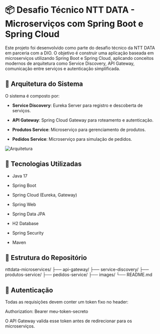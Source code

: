 # 📦 Desafio Técnico NTT DATA - Microserviços com Spring Boot e Spring Cloud

Este projeto foi desenvolvido como parte do desafio técnico da NTT DATA em parceria com a DIO. O objetivo é construir uma aplicação baseada em microserviços utilizando Spring Boot e Spring 
Cloud, aplicando conceitos modernos de arquitetura como Service Discovery, API Gateway, comunicação entre serviços e autenticação simplificada.

## 🧩 Arquitetura do Sistema

O sistema é composto por:

- **Service Discovery**: Eureka Server para registro e descoberta de serviços.

- **API Gateway**: Spring Cloud Gateway para roteamento e autenticação.

- **Produtos Service**: Microserviço para gerenciamento de produtos.

- **Pedidos Service**: Microserviço para simulação de pedidos.


![Arquitetura](images/arquitetura.png)

## 🚀 Tecnologias Utilizadas

- Java 17

- Spring Boot

- Spring Cloud (Eureka, Gateway)

- Spring Web

- Spring Data JPA

- H2 Database

- Spring Security

- Maven

## 📁 Estrutura do Repositório

nttdata-microservices/ ├── api-gateway/ ├── service-discovery/ ├── produtos-service/ ├── pedidos-service/ ├── images/ └── README.md


## 🔐 Autenticação

Todas as requisições devem conter um token fixo no header:

Authorization: Bearer meu-token-secreto


O API Gateway valida esse token antes de redirecionar para os microserviços.

